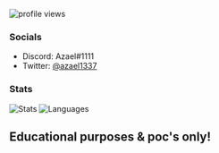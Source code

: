 ![profile views](https://profile-counter.glitch.me/azaelgg/count.svg)

### Socials
  - Discord: Azael#1111
  - Twitter: [@azael1337](https://twitter.com/azael1337)


### Stats
![Stats](https://github-readme-stats-eight-theta.vercel.app/api?username=azaelgg&show_icons=true&theme=omni&include_all_commits=true&count_private=true)
![Languages](https://github-readme-stats.vercel.app/api/top-langs/?username=azaelgg&theme=dracula&show_icons=true)

Educational purposes & poc's only!
---
